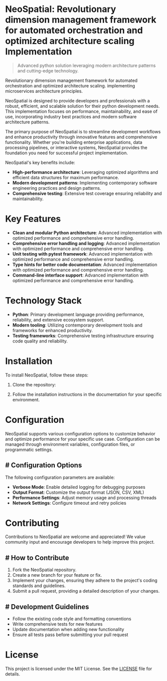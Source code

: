 <!-- fallback_NeoSpatial_20250802204842_84062 -->

# NeoSpatial: Revolutionary dimension management framework for automated orchestration and optimized architecture scaling Implementation
> Advanced python solution leveraging modern architecture patterns and cutting-edge technology.

Revolutionary dimension management framework for automated orchestration and optimized architecture scaling. implementing microservices architecture principles.

NeoSpatial is designed to provide developers and professionals with a robust, efficient, and scalable solution for their python development needs. This implementation focuses on performance, maintainability, and ease of use, incorporating industry best practices and modern software architecture patterns.

The primary purpose of NeoSpatial is to streamline development workflows and enhance productivity through innovative features and comprehensive functionality. Whether you're building enterprise applications, data processing pipelines, or interactive systems, NeoSpatial provides the foundation you need for successful project implementation.

NeoSpatial's key benefits include:

* **High-performance architecture**: Leveraging optimized algorithms and efficient data structures for maximum performance.
* **Modern development patterns**: Implementing contemporary software engineering practices and design patterns.
* **Comprehensive testing**: Extensive test coverage ensuring reliability and maintainability.

# Key Features

* **Clean and modular Python architecture**: Advanced implementation with optimized performance and comprehensive error handling.
* **Comprehensive error handling and logging**: Advanced implementation with optimized performance and comprehensive error handling.
* **Unit testing with pytest framework**: Advanced implementation with optimized performance and comprehensive error handling.
* **Type hints for better code documentation**: Advanced implementation with optimized performance and comprehensive error handling.
* **Command-line interface support**: Advanced implementation with optimized performance and comprehensive error handling.

# Technology Stack

* **Python**: Primary development language providing performance, reliability, and extensive ecosystem support.
* **Modern tooling**: Utilizing contemporary development tools and frameworks for enhanced productivity.
* **Testing frameworks**: Comprehensive testing infrastructure ensuring code quality and reliability.

# Installation

To install NeoSpatial, follow these steps:

1. Clone the repository:


2. Follow the installation instructions in the documentation for your specific environment.

# Configuration

NeoSpatial supports various configuration options to customize behavior and optimize performance for your specific use case. Configuration can be managed through environment variables, configuration files, or programmatic settings.

## # Configuration Options

The following configuration parameters are available:

* **Verbose Mode**: Enable detailed logging for debugging purposes
* **Output Format**: Customize the output format (JSON, CSV, XML)
* **Performance Settings**: Adjust memory usage and processing threads
* **Network Settings**: Configure timeout and retry policies

# Contributing

Contributions to NeoSpatial are welcome and appreciated! We value community input and encourage developers to help improve this project.

## # How to Contribute

1. Fork the NeoSpatial repository.
2. Create a new branch for your feature or fix.
3. Implement your changes, ensuring they adhere to the project's coding standards and guidelines.
4. Submit a pull request, providing a detailed description of your changes.

## # Development Guidelines

* Follow the existing code style and formatting conventions
* Write comprehensive tests for new features
* Update documentation when adding new functionality
* Ensure all tests pass before submitting your pull request

# License

This project is licensed under the MIT License. See the [LICENSE](https://github.com/ludo53/NeoSpatial/blob/main/LICENSE) file for details.

